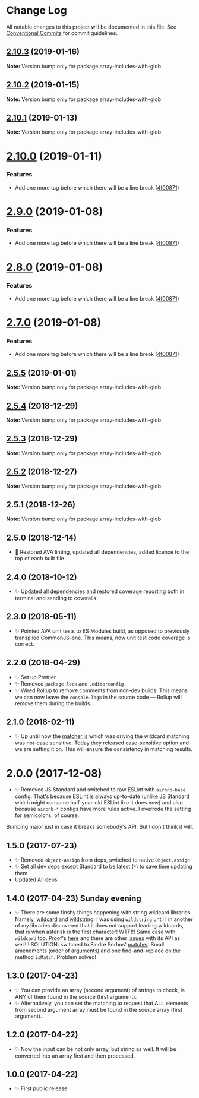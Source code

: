 # Change Log

All notable changes to this project will be documented in this file.
See [Conventional Commits](https://conventionalcommits.org) for commit guidelines.

## [2.10.3](https://bitbucket.org/codsen/codsen/src/master/packages/array-includes-with-glob/compare/array-includes-with-glob@2.10.2...array-includes-with-glob@2.10.3) (2019-01-16)

**Note:** Version bump only for package array-includes-with-glob





## [2.10.2](https://bitbucket.org/codsen/codsen/src/master/packages/array-includes-with-glob/compare/array-includes-with-glob@2.10.1...array-includes-with-glob@2.10.2) (2019-01-15)

**Note:** Version bump only for package array-includes-with-glob

## [2.10.1](https://bitbucket.org/codsen/codsen/src/master/packages/array-includes-with-glob/compare/array-includes-with-glob@2.10.0...array-includes-with-glob@2.10.1) (2019-01-13)

**Note:** Version bump only for package array-includes-with-glob

# [2.10.0](https://bitbucket.org/codsen/codsen/src/master/packages/array-includes-with-glob/compare/array-includes-with-glob@2.5.5...array-includes-with-glob@2.10.0) (2019-01-11)

### Features

- Add one more tag before which there will be a line break ([4f00871](https://bitbucket.org/codsen/codsen/src/master/packages/array-includes-with-glob/commits/4f00871))

# [2.9.0](https://bitbucket.org/codsen/codsen/src/master/packages/array-includes-with-glob/compare/array-includes-with-glob@2.5.5...array-includes-with-glob@2.9.0) (2019-01-08)

### Features

- Add one more tag before which there will be a line break ([4f00871](https://bitbucket.org/codsen/codsen/src/master/packages/array-includes-with-glob/commits/4f00871))

# [2.8.0](https://bitbucket.org/codsen/codsen/src/master/packages/array-includes-with-glob/compare/array-includes-with-glob@2.5.5...array-includes-with-glob@2.8.0) (2019-01-08)

### Features

- Add one more tag before which there will be a line break ([4f00871](https://bitbucket.org/codsen/codsen/src/master/packages/array-includes-with-glob/commits/4f00871))

# [2.7.0](https://bitbucket.org/codsen/codsen/src/master/packages/array-includes-with-glob/compare/array-includes-with-glob@2.5.5...array-includes-with-glob@2.7.0) (2019-01-08)

### Features

- Add one more tag before which there will be a line break ([4f00871](https://bitbucket.org/codsen/codsen/src/master/packages/array-includes-with-glob/commits/4f00871))

## [2.5.5](https://bitbucket.org/codsen/codsen/src/master/packages/array-includes-with-glob/compare/array-includes-with-glob@2.5.4...array-includes-with-glob@2.5.5) (2019-01-01)

**Note:** Version bump only for package array-includes-with-glob

## [2.5.4](https://bitbucket.org/codsen/codsen/src/master/packages/array-includes-with-glob/compare/array-includes-with-glob@2.5.3...array-includes-with-glob@2.5.4) (2018-12-29)

**Note:** Version bump only for package array-includes-with-glob

## [2.5.3](https://bitbucket.org/codsen/codsen/src/master/packages/array-includes-with-glob/compare/array-includes-with-glob@2.5.2...array-includes-with-glob@2.5.3) (2018-12-29)

**Note:** Version bump only for package array-includes-with-glob

## [2.5.2](https://bitbucket.org/codsen/codsen/src/master/packages/array-includes-with-glob/compare/array-includes-with-glob@2.5.1...array-includes-with-glob@2.5.2) (2018-12-27)

**Note:** Version bump only for package array-includes-with-glob

## 2.5.1 (2018-12-26)

**Note:** Version bump only for package array-includes-with-glob

## 2.5.0 (2018-12-14)

- 🔧 Restored AVA linting, updated all dependencies, added licence to the top of each built file

## 2.4.0 (2018-10-12)

- ✨ Updated all dependencies and restored coverage reporting both in terminal and sending to coveralls

## 2.3.0 (2018-05-11)

- ✨ Pointed AVA unit tests to ES Modules build, as opposed to previously transpiled CommonJS-one. This means, now unit test code coverage is correct.

## 2.2.0 (2018-04-29)

- ✨ Set up Prettier
- ✨ Removed `package.lock` and `.editorconfig`
- ✨ Wired Rollup to remove comments from non-dev builds. This means we can now leave the `console.log`s in the source code — Rollup will remove them during the builds.

## 2.1.0 (2018-02-11)

- ✨ Up until now the [matcher.js](https://github.com/sindresorhus/matcher) which was driving the wildcard matching was not-case sensitive. Today they released case-sensitive option and we are setting it on. This will ensure the consistency in matching results.

# 2.0.0 (2017-12-08)

- ✨ Removed JS Standard and switched to raw ESLint with `airbnb-base` config. That's because ESLint is always up-to-date (unlike JS Standard which might consume half-year-old ESLint like it does now) and also because `airbnb-*` configs have more rules active. I overrode the setting for semicolons, of course.

Bumping major just in case it breaks somebody's API. But I don't think it will.

## 1.5.0 (2017-07-23)

- ✨ Removed `object-assign` from deps, switched to native `Object.assign`
- ✨ Set all dev deps except Standard to be latest (`*`) to save time updating them
- Updated All deps

## 1.4.0 (2017-04-23) Sunday evening

- ✨ There are some finshy things happening with string wildcard libraries. Namely, [wildcard](https://www.npmjs.com/package/wildcard) and [wildstring](https://www.npmjs.com/package/wildstring). I was using `wildstring` until I in another of my libraries discovered that it does not support leading wildcards, that is when asterisk is the first character! WTF!!! Same case with `wildcard` too. Proof's [here](https://runkit.com/58fd11151dc1c60013c79f85/58fd132d15bef7001293f41a) and there are other [issues](https://github.com/DamonOehlman/wildcard/issues/9) with its API as well!!!
  SOLUTION: switched to Sindre Sorhus' [matcher](https://www.npmjs.com/package/matcher). Small amendments (order of arguments) and one find-and-replace on the method `isMatch`. Problem solved!

## 1.3.0 (2017-04-23)

- ✨ You can provide an array (second argument) of strings to check, is ANY of them found in the source (first argument).
- ✨ Alternatively, you can set the matching to request that ALL elements from second argument array must be found in the source array (first argument).

## 1.2.0 (2017-04-22)

- ✨ Now the input can be not only array, but string as well. It will be converted into an array first and then processed.

## 1.0.0 (2017-04-22)

- ✨ First public release
